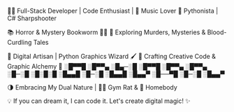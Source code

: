👨‍💻 Full-Stack Developer | Code Enthusiast | 🎵 Music Lover
🐍 Pythonista | C# Sharpshooter

📚 Horror & Mystery Bookworm 🕵️‍♂️
🔪 Exploring Murders, Mysteries & Blood-Curdling Tales

🔲 Digital Artisan | Python Graphics Wizard 🖌️
📐 Crafting Creative Code & Graphic Alchemy
🎨
░█▀▀█ ░█▀▀▄ ░█▄─░█ ░█▀▀█ ░█▀▀▄ 
░█▀▀▄ ░█─░█ ░█░█░█ ░█▄▄█ ░█─░█ 
░█▄▄█ ░█▄▄▀ ░█──▀█ ░█─░█ ░█▄▄▀ 

🌗 Embracing My Dual Nature | 🏋️‍♂️ Gym Rat & 🏡 Homebody

💡 If you can dream it, I can code it. Let's create digital magic! ✨

